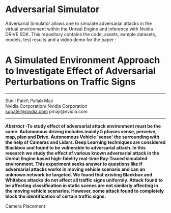 # Adversarial Simulator

Adversarial Simulator allows one to simulate adversarial attacks in the virtual environment within the Unreal Engine and inference with Nvidia DRIVE SDK. This repository contains the code, assets, eample datasets, models, test results and a video demo for the paper : 

A Simulated Environment Approach to Investigate Effect of Adversarial Perturbations on Traffic Signs
=============================================================================================================================

  ---------------------- ---------------------
  Sunil Patel\           Pallab Maji\
  Nvidia Corporation\    Nvidia Corporation\
  <supatel@nvidia.com>   pmaji\@nvidia.com

  ---------------------- ---------------------

***Abstract* -To study effect of adversarial attack environment must be
the same. Autonomous driving includes mainly 5 phases sense, perceive,
map, plan and Drive. Autonomous Vehicle 'sense' the surrounding with the
help of Cameras and Lidars. Deep Learning techniques are considered
Blackbox and found to be vulnerable to adversarial attach. In this
research we study the effect of various known adversarial attack in the
Unreal Engine based high-fidelity real-time Ray-Traced simulated
environment. This experiment seeks answer to questions like if
adversarial attacks works in moving vehicle scenario and can an unknown
network be targeted. We found that existing Blackbox and Whitebox
attacks do not affect all traffic signs uniformly. Attack found to be
affecting classification in static scenes are not similarly affecting in
the moving vehicle scenarios. However, some attack found to completely
block the identification of certain traffic signs.**

Camera Placement

